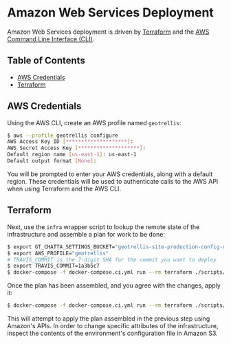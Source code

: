 # Amazon Web Services Deployment

Amazon Web Services deployment is driven by [Terraform](https://terraform.io/) and the [AWS Command Line Interface (CLI)](http://aws.amazon.com/cli/).

## Table of Contents

* [AWS Credentials](#aws-credentials)
* [Terraform](#terraform)

## AWS Credentials

Using the AWS CLI, create an AWS profile named `geotrellis`:

```bash
$ aws --profile geotrellis configure
AWS Access Key ID [********************]:
AWS Secret Access Key [********************]:
Default region name [us-east-1]: us-east-1
Default output format [None]:
```

You will be prompted to enter your AWS credentials, along with a default region. These credentials will be used to authenticate calls to the AWS API when using Terraform and the AWS CLI.

## Terraform

Next, use the `infra` wrapper script to lookup the remote state of the infrastructure and assemble a plan for work to be done:

```bash
$ export GT_CHATTA_SETTINGS_BUCKET="geotrellis-site-production-config-us-east-1"
$ export AWS_PROFILE="geotrellis"
# TRAVIS_COMMIT is the 7-digit SHA for the commit you want to deploy
$ export TRAVIS_COMMIT=1a3b5c7
$ docker-compose -f docker-compose.ci.yml run --rm terraform ./scripts/infra.sh plan
```

Once the plan has been assembled, and you agree with the changes, apply it:

```bash
$ docker-compose -f docker-compose.ci.yml run --rm terraform ./scripts/infra.sh apply
```

This will attempt to apply the plan assembled in the previous step using Amazon's APIs. In order to change specific attributes of the infrastructure, inspect the contents of the environment's configuration file in Amazon S3.
